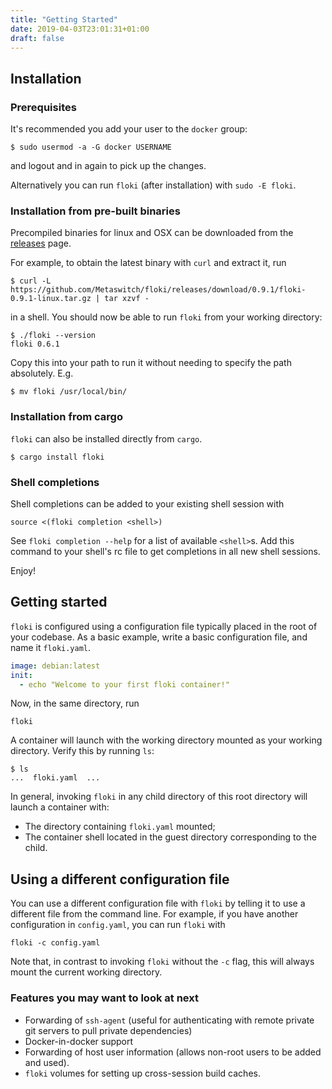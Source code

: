 ```yaml
---
title: "Getting Started"
date: 2019-04-03T23:01:31+01:00
draft: false
---
```


## Installation

### Prerequisites

It's recommended you add your user to the `docker` group:

```shell
$ sudo usermod -a -G docker USERNAME
```

and logout and in again to pick up the changes.

Alternatively you can run `floki` (after installation) with `sudo -E floki`.

### Installation from pre-built binaries

Precompiled binaries for linux and OSX can be downloaded from the [releases](https://github.com/Metaswitch/floki/releases) page.

For example, to obtain the latest binary with `curl` and extract it, run

```shell
$ curl -L https://github.com/Metaswitch/floki/releases/download/0.9.1/floki-0.9.1-linux.tar.gz | tar xzvf -
```

in a shell. You should now be able to run `floki` from your working directory:

```shell
$ ./floki --version
floki 0.6.1
```

Copy this into your path to run it without needing to specify the path absolutely. E.g.

```shell
$ mv floki /usr/local/bin/
```

### Installation from cargo

`floki` can also be installed directly from `cargo`.

```shell
$ cargo install floki
```

### Shell completions

Shell completions can be added to your existing shell session with

```shell
source <(floki completion <shell>)
```

See `floki completion --help` for a list of available `<shell>`s. Add this command to your shell's rc file to get completions in all new shell sessions.

Enjoy!

## Getting started

`floki` is configured using a configuration file typically placed in the root of your codebase. As a basic example, write a basic configuration file, and name it `floki.yaml`.

```yaml
image: debian:latest
init:
  - echo "Welcome to your first floki container!"
```

Now, in the same directory, run

```shell
floki
```

A container will launch with the working directory mounted as your working directory. Verify this by running `ls`:

```shell
$ ls
...  floki.yaml  ...
```

In general, invoking `floki` in any child directory of this root directory will launch a container with:
- The directory containing `floki.yaml` mounted;
- The container shell located in the guest directory corresponding to the child.

## Using a different configuration file

You can use a different configuration file with `floki` by telling it to use a different file from the command line. For example, if you have another configuration in `config.yaml`, you can run `floki` with

```shell
floki -c config.yaml
```

Note that, in contrast to invoking `floki` without the `-c` flag, this will always mount the current working directory.

### Features you may want to look at next

- Forwarding of `ssh-agent` (useful for authenticating with remote private git servers to pull private dependencies)
- Docker-in-docker support
- Forwarding of host user information (allows non-root users to be added and used).
- `floki` volumes for setting up cross-session build caches.
